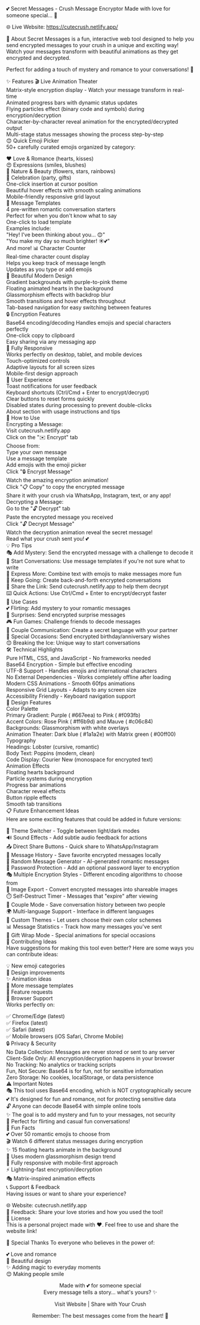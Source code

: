 💕 Secret Messages - Crush Message Encryptor
Made with love for someone special... 🥰

🌐 Live Website: https://cutecrush.netlify.app/

📖 About
Secret Messages is a fun, interactive web tool designed to help you send encrypted messages to your crush in a unique and exciting way! Watch your messages transform with beautiful animations as they get encrypted and decrypted.

Perfect for adding a touch of mystery and romance to your conversations! 💌

✨ Features
🎬 Live Animation Theater <br>
Matrix-style encryption display - Watch your message transform in real-time <br>
Animated progress bars with dynamic status updates<br>
Flying particles effect (binary code and symbols) during encryption/decryption<br>
Character-by-character reveal animation for the encrypted/decrypted output<br>
Multi-stage status messages showing the process step-by-step<br>
😊 Quick Emoji Picker<br>
50+ carefully curated emojis organized by category:<br>

❤️ Love & Romance (hearts, kisses)<br>
😍 Expressions (smiles, blushes)<br>
🌸 Nature & Beauty (flowers, stars, rainbows)<br>
🎉 Celebration (party, gifts)<br>
One-click insertion at cursor position<br>
Beautiful hover effects with smooth scaling animations<br>
Mobile-friendly responsive grid layout<br>
📝 Message Templates<br>
4 pre-written romantic conversation starters<br>
Perfect for when you don't know what to say<br>
One-click to load template<br>
Examples include:<br>
"Hey! I've been thinking about you... 😊"<br>
"You make my day so much brighter! ☀️💕"<br>
And more!
📊 Character Counter<br>
Real-time character count display<br>
Helps you keep track of message length<br>
Updates as you type or add emojis<br>
🎨 Beautiful Modern Design<br>
Gradient backgrounds with purple-to-pink theme<br>
Floating animated hearts in the background<br>
Glassmorphism effects with backdrop blur<br>
Smooth transitions and hover effects throughout<br>
Tab-based navigation for easy switching between features<br>
🔒 Encryption Features<br>
Base64 encoding/decoding
Handles emojis and special characters perfectly<br>
One-click copy to clipboard<br>
Easy sharing via any messaging app<br>
📱 Fully Responsive<br>
Works perfectly on desktop, tablet, and mobile devices<br>
Touch-optimized controls<br>
Adaptive layouts for all screen sizes<br>
Mobile-first design approach<br>
🎯 User Experience<br>
Toast notifications for user feedback<br>
Keyboard shortcuts (Ctrl/Cmd + Enter to encrypt/decrypt)<br>
Clear buttons to reset forms quickly<br>
Disabled states during processing to prevent double-clicks<br>
About section with usage instructions and tips<br>
🚀 How to Use<br>
Encrypting a Message:<br>
Visit cutecrush.netlify.app<br>
Click on the "✉️ Encrypt" tab<br>
Choose from:<br>
Type your own message<br>
Use a message template<br>
Add emojis with the emoji picker<br>
Click "🔒 Encrypt Message"<br>
Watch the amazing encryption animation!<br>
Click "📋 Copy" to copy the encrypted message<br>
Share it with your crush via WhatsApp, Instagram, text, or any app!<br>
Decrypting a Message:<br>
Go to the "🔓 Decrypt" tab<br>
Paste the encrypted message you received<br>
Click "🔓 Decrypt Message"<br>
Watch the decryption animation reveal the secret message!<br>
Read what your crush sent you! 💕<br>
💡 Pro Tips<br>
🎭 Add Mystery: Send the encrypted message with a challenge to decode it<br>
💬 Start Conversations: Use message templates if you're not sure what to write<br>
🎨 Express More: Combine text with emojis to make messages more fun<br>
🔄 Keep Going: Create back-and-forth encrypted conversations<br>
📱 Share the Link: Send cutecrush.netlify.app to help them decrypt<br>
⌨️ Quick Actions: Use Ctrl/Cmd + Enter to encrypt/decrypt faster<br>
🎯 Use Cases<br>
💕 Flirting: Add mystery to your romantic messages<br>
🎁 Surprises: Send encrypted surprise messages<br>
🎮 Fun Games: Challenge friends to decode messages<br>
💑 Couple Communication: Create a secret language with your partner<br>
🎉 Special Occasions: Send encrypted birthday/anniversary wishes<br>
😊 Breaking the Ice: Unique way to start conversations<br>
🛠️ Technical Highlights<br>
Pure HTML, CSS, and JavaScript - No frameworks needed<br>
Base64 Encryption - Simple but effective encoding<br>
UTF-8 Support - Handles emojis and international characters<br>
No External Dependencies - Works completely offline after loading<br>
Modern CSS Animations - Smooth 60fps animations<br>
Responsive Grid Layouts - Adapts to any screen size<br>
Accessibility Friendly - Keyboard navigation support<br>
🎨 Design Features<br>
Color Palette<br>
Primary Gradient: Purple (
#667eea) to Pink (
#f093fb)<br>
Accent Colors: Rose Pink (
#ff6b9d) and Mauve (
#c06c84)<br>
Backgrounds: Glassmorphism with white overlays<br>
Animation Theater: Dark blue (
#1a1a2e) with Matrix green (
#00ff00)<br>
Typography<br>
Headings: Lobster (cursive, romantic)<br>
Body Text: Poppins (modern, clean)<br>
Code Display: Courier New (monospace for encrypted text)<br>
Animation Effects<br>
Floating hearts background<br>
Particle systems during encryption<br>
Progress bar animations<br>
Character reveal effects<br>
Button ripple effects<br>
Smooth tab transitions<br>
📋 Future Enhancement Ideas<br>
Here are some exciting features that could be added in future versions:<br>

🎨 Theme Switcher - Toggle between light/dark modes<br>
🔊 Sound Effects - Add subtle audio feedback for actions<br>
📤 Direct Share Buttons - Quick share to WhatsApp/Instagram<br>
💾 Message History - Save favorite encrypted messages locally<br>
🎲 Random Message Generator - AI-generated romantic messages<br>
🔐 Password Protection - Add an optional password layer to encryption<br>
🎭 Multiple Encryption Styles - Different encoding algorithms to choose from<br>
📸 Image Export - Convert encrypted messages into shareable images<br>
⏱️ Self-Destruct Timer - Messages that "expire" after viewing<br>
💑 Couple Mode - Save conversation history between two people<br>
🌍 Multi-language Support - Interface in different languages<br>
🎪 Custom Themes - Let users choose their own color schemes<br>
📊 Message Statistics - Track how many messages you've sent<br>
🎁 Gift Wrap Mode - Special animations for special occasions<br>
🤝 Contributing Ideas<br>
Have suggestions for making this tool even better? Here are some ways you can contribute ideas:<br>

💡 New emoji categories<br>
🎨 Design improvements<br>
✨ Animation ideas<br>
📝 More message templates<br>
🎯 Feature requests<br>
📱 Browser Support<br>
Works perfectly on:<br>

✅ Chrome/Edge (latest)<br>
✅ Firefox (latest)<br>
✅ Safari (latest)<br>
✅ Mobile browsers (iOS Safari, Chrome Mobile)<br>
🔒 Privacy & Security<br>
No Data Collection: Messages are never stored or sent to any server<br>
Client-Side Only: All encryption/decryption happens in your browser<br>
No Tracking: No analytics or tracking scripts<br>
Fun, Not Secure: Base64 is for fun, not for sensitive information<br>
Zero Storage: No cookies, localStorage, or data persistence<br>
⚠️ Important Notes<br>
🎭 This tool uses Base64 encoding, which is NOT cryptographically secure<br>
💕 It's designed for fun and romance, not for protecting sensitive data<br>
🔓 Anyone can decode Base64 with simple online tools<br>
✨ The goal is to add mystery and fun to your messages, not security<br>
🎉 Perfect for flirting and casual fun conversations!<br>
🎉 Fun Facts<br>
💕 Over 50 romantic emojis to choose from<br>
🎬 Watch 6 different status messages during encryption<br>
✨ 15 floating hearts animate in the background<br>
🎨 Uses modern glassmorphism design trend<br>
📱 Fully responsive with mobile-first approach<br>
⚡ Lightning-fast encryption/decryption<br>
🎭 Matrix-inspired animation effects<br>
📞 Support & Feedback<br>
Having issues or want to share your experience?<br>

🌐 Website: cutecrush.netlify.app<br>
💬 Feedback: Share your love stories and how you used the tool!<br>
📄 License<br>
This is a personal project made with ❤️. Feel free to use and share the website link!<br>

💖 Special Thanks
To everyone who believes in the power of:<br>

💕 Love and romance<br>
🎨 Beautiful design<br>
✨ Adding magic to everyday moments<br>
😊 Making people smile<br>
<div align="center">
Made with 💕 for someone special<br>
Every message tells a story... what's yours? ✨<br>

Visit Website | Share with Your Crush<br>

Remember: The best messages come from the heart! 💝<br>

</div>

